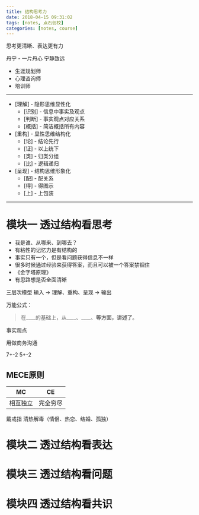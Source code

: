 ```yaml
---
title: 结构思考力
date: 2018-04-15 09:31:02
tags: [notes, 点石创校]
categories: [notes, course]
---
```


思考更清晰、表达更有力

丹宁 - 一片丹心 宁静致远
- 生涯规划师
- 心理咨询师
- 培训师

------

- [理解] - 隐形思维显性化
    - [识别] - 信息中事实及观点
    - [判断] - 事实观点对应关系
    - [概括] - 简洁概括所有内容
- [重构] - 显性思维结构化
    - [论] - 结论先行
    - [证] - 以上统下
    - [类] - 归类分组
    - [比] - 逻辑递归
- [呈现] - 结构思维形象化
    - [配] - 配关系
    - [得] - 得图示
    - [上] - 上包装

------

# 模块一 透过结构看思考

- 我是谁、从哪来、到哪去？
- 有粘性的记忆力是有结构的
- 事实只有一个，但是看问题获得信息不一样
- 很多时候通过经验来获得答案，而且可以被一个答案禁锢住
- 《金字塔原理》
- 有思路想是否全面清晰

三层次模型
输入 -> 理解、重构、呈现 -> 输出

万能公式：
> 在____的基础上，从____、____、____等方面，讲述了____。

事实观点

用做商务沟通

7+-2
5+-2

## MECE原则

| MC | CE |
| :--: | :--: |
| 相互独立 | 完全穷尽 |

戴戒指
清热解毒（情侣、热恋、结婚、孤独）

# 模块二 透过结构看表达

# 模块三 透过结构看问题

# 模块四 透过结构看共识
